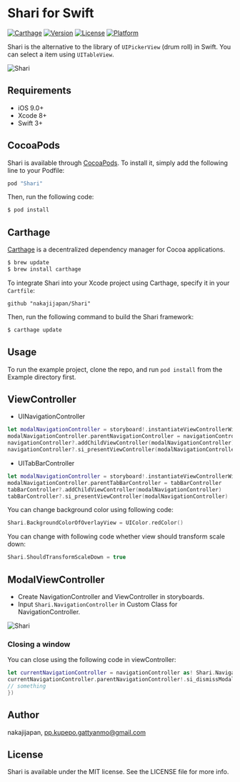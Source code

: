 # Shari for Swift

[![Carthage](https://img.shields.io/badge/Carthage-compatible-4BC51D.svg?style=flat)](https://github.com/Carthage/Carthage)
[![Version](https://img.shields.io/cocoapods/v/Shari.svg?style=flat)](http://cocoapods.org/pods/Shari)
[![License](https://img.shields.io/cocoapods/l/Shari.svg?style=flat)](http://cocoapods.org/pods/Shari)
[![Platform](https://img.shields.io/cocoapods/p/Shari.svg?style=flat)](http://cocoapods.org/pods/Shari)

Shari is the alternative to the library of `UIPickerView` (drum roll) in Swift. You can select a item using `UITableView`.

![Shari](./demo.gif)



## Requirements

- iOS 9.0+
- Xcode 8+
- Swift 3+

## CocoaPods

Shari is available through [CocoaPods](http://cocoapods.org). To install
it, simply add the following line to your Podfile:


```ruby
pod "Shari"
```

Then, run the following code:

```ruby
$ pod install
```

## Carthage

[Carthage](https://github.com/Carthage/Carthage) is a decentralized dependency manager for Cocoa applications. 

``` bash
$ brew update
$ brew install carthage
```

To integrate Shari into your Xcode project using Carthage, specify it in your `Cartfile`:

``` ogdl
github "nakajijapan/Shari"
```

Then, run the following command to build the Shari framework:

``` bash
$ carthage update
```


## Usage

To run the example project, clone the repo, and run `pod install` from the Example directory first.

## ViewController

- UINavigationController

```swift
let modalNavigationController = storyboard!.instantiateViewControllerWithIdentifier("ModalNavigationController") as! Shari.NavigationController
modalNavigationController.parentNavigationController = navigationController
navigationController?.addChildViewController(modalNavigationController)
navigationController?.si_presentViewController(modalNavigationController)
```

- UITabBarController

```swift
let modalNavigationController = storyboard!.instantiateViewControllerWithIdentifier("ModalNavigationController") as! Shari.NavigationController
modalNavigationController.parentTabBarController = tabBarController
tabBarController?.addChildViewController(modalNavigationController)
tabBarController?.si_presentViewController(modalNavigationController)
```


You can change background color using following code:

```swift
Shari.BackgroundColorOfOverlayView = UIColor.redColor()
```


You can change with following code whether view should transform scale down:

```swift
Shari.ShouldTransformScaleDown = true
```


## ModalViewController

- Create NavigationController and ViewController in storyboards.
- Input `Shari.NavigationController` in Custom Class for NavigationController.


![Shari](./shari01.png)


### Closing a window

You can close using the following code in viewController:

```swift
let currentNavigationController = navigationController as! Shari.NavigationController
currentNavigationController.parentNavigationController!.si_dismissModalView({ () -> Void in
// something
})
```


## Author

nakajijapan, pp.kupepo.gattyanmo@gmail.com

## License

Shari is available under the MIT license. See the LICENSE file for more info.
